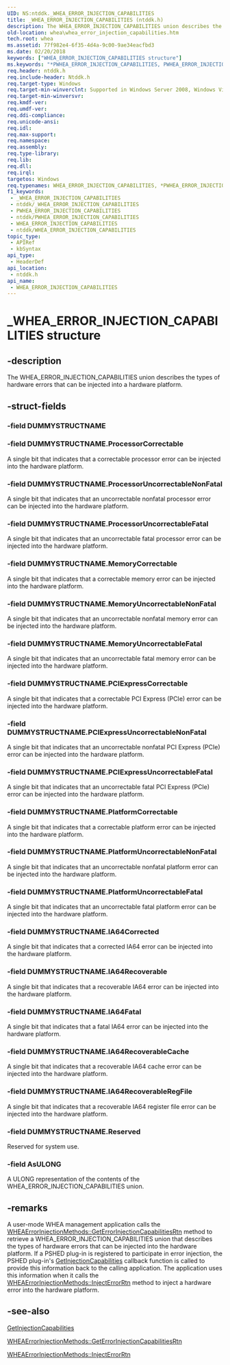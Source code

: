 ```yaml
---
UID: NS:ntddk._WHEA_ERROR_INJECTION_CAPABILITIES
title: _WHEA_ERROR_INJECTION_CAPABILITIES (ntddk.h)
description: The WHEA_ERROR_INJECTION_CAPABILITIES union describes the types of hardware errors that can be injected into a hardware platform.
old-location: whea\whea_error_injection_capabilities.htm
tech.root: whea
ms.assetid: 77f982e4-6f35-4d4a-9c00-9ae34eacfbd3
ms.date: 02/20/2018
keywords: ["WHEA_ERROR_INJECTION_CAPABILITIES structure"]
ms.keywords: "*PWHEA_ERROR_INJECTION_CAPABILITIES, PWHEA_ERROR_INJECTION_CAPABILITIES, PWHEA_ERROR_INJECTION_CAPABILITIES union pointer [WHEA Drivers and Applications], WHEA_ERROR_INJECTION_CAPABILITIES, WHEA_ERROR_INJECTION_CAPABILITIES union [WHEA Drivers and Applications], _WHEA_ERROR_INJECTION_CAPABILITIES, ntddk/PWHEA_ERROR_INJECTION_CAPABILITIES, ntddk/WHEA_ERROR_INJECTION_CAPABILITIES, whea.whea_error_injection_capabilities, whearef_f040c2a7-cded-4903-a19c-c1163870c010.xml"
req.header: ntddk.h
req.include-header: Ntddk.h
req.target-type: Windows
req.target-min-winverclnt: Supported in Windows Server 2008, Windows Vista SP1, and later versions of Windows.
req.target-min-winversvr: 
req.kmdf-ver: 
req.umdf-ver: 
req.ddi-compliance: 
req.unicode-ansi: 
req.idl: 
req.max-support: 
req.namespace: 
req.assembly: 
req.type-library: 
req.lib: 
req.dll: 
req.irql: 
targetos: Windows
req.typenames: WHEA_ERROR_INJECTION_CAPABILITIES, *PWHEA_ERROR_INJECTION_CAPABILITIES
f1_keywords:
 - _WHEA_ERROR_INJECTION_CAPABILITIES
 - ntddk/_WHEA_ERROR_INJECTION_CAPABILITIES
 - PWHEA_ERROR_INJECTION_CAPABILITIES
 - ntddk/PWHEA_ERROR_INJECTION_CAPABILITIES
 - WHEA_ERROR_INJECTION_CAPABILITIES
 - ntddk/WHEA_ERROR_INJECTION_CAPABILITIES
topic_type:
 - APIRef
 - kbSyntax
api_type:
 - HeaderDef
api_location:
 - ntddk.h
api_name:
 - WHEA_ERROR_INJECTION_CAPABILITIES
---
```


# _WHEA_ERROR_INJECTION_CAPABILITIES structure


## -description

The WHEA_ERROR_INJECTION_CAPABILITIES union describes the types of hardware errors that can be injected into a hardware platform.

## -struct-fields

### -field DUMMYSTRUCTNAME

### -field DUMMYSTRUCTNAME.ProcessorCorrectable

A single bit that indicates that a correctable processor error can be injected into the hardware platform.

### -field DUMMYSTRUCTNAME.ProcessorUncorrectableNonFatal

A single bit that indicates that an uncorrectable nonfatal processor error can be injected into the hardware platform.

### -field DUMMYSTRUCTNAME.ProcessorUncorrectableFatal

A single bit that indicates that an uncorrectable fatal processor error can be injected into the hardware platform.

### -field DUMMYSTRUCTNAME.MemoryCorrectable

A single bit that indicates that a correctable memory error can be injected into the hardware platform.

### -field DUMMYSTRUCTNAME.MemoryUncorrectableNonFatal

A single bit that indicates that an uncorrectable nonfatal memory error can be injected into the hardware platform.

### -field DUMMYSTRUCTNAME.MemoryUncorrectableFatal

A single bit that indicates that an uncorrectable fatal memory error can be injected into the hardware platform.

### -field DUMMYSTRUCTNAME.PCIExpressCorrectable

A single bit that indicates that a correctable PCI Express (PCIe) error can be injected into the hardware platform.

### -field DUMMYSTRUCTNAME.PCIExpressUncorrectableNonFatal

A single bit that indicates that an uncorrectable nonfatal PCI Express (PCIe) error can be injected into the hardware platform.

### -field DUMMYSTRUCTNAME.PCIExpressUncorrectableFatal

A single bit that indicates that an uncorrectable fatal PCI Express (PCIe) error can be injected into the hardware platform.

### -field DUMMYSTRUCTNAME.PlatformCorrectable

A single bit that indicates that a correctable platform error can be injected into the hardware platform.

### -field DUMMYSTRUCTNAME.PlatformUncorrectableNonFatal

A single bit that indicates that an uncorrectable nonfatal platform error can be injected into the hardware platform.

### -field DUMMYSTRUCTNAME.PlatformUncorrectableFatal

A single bit that indicates that an uncorrectable fatal platform error can be injected into the hardware platform.

### -field DUMMYSTRUCTNAME.IA64Corrected

A single bit that indicates that a corrected IA64 error can be injected into the hardware platform.

### -field DUMMYSTRUCTNAME.IA64Recoverable

A single bit that indicates that a recoverable IA64 error can be injected into the hardware platform.

### -field DUMMYSTRUCTNAME.IA64Fatal

A single bit that indicates that a fatal IA64 error can be injected into the hardware platform.

### -field DUMMYSTRUCTNAME.IA64RecoverableCache

A single bit that indicates that a recoverable IA64 cache error can be injected into the hardware platform.

### -field DUMMYSTRUCTNAME.IA64RecoverableRegFile

A single bit that indicates that a recoverable IA64 register file error can be injected into the hardware platform.

### -field DUMMYSTRUCTNAME.Reserved

Reserved for system use.

### -field AsULONG

A ULONG representation of the contents of the WHEA_ERROR_INJECTION_CAPABILITIES union.

## -remarks

A user-mode WHEA management application calls the <a href="/windows-hardware/drivers/ddi/_whea/">WHEAErrorInjectionMethods::GetErrorInjectionCapabilitiesRtn</a> method to retrieve a WHEA_ERROR_INJECTION_CAPABILITIES union that describes the types of hardware errors that can be injected into the hardware platform. If a PSHED plug-in is registered to participate in error injection, the PSHED plug-in's <a href="/windows-hardware/drivers/ddi/ntddk/nc-ntddk-pshed_pi_get_injection_capabilities">GetInjectionCapabilities</a> callback function is called to provide this information back to the calling application. The application uses this information when it calls the <a href="/windows-hardware/drivers/ddi/_whea/">WHEAErrorInjectionMethods::InjectErrorRtn</a> method to inject a hardware error into the hardware platform.

## -see-also

<a href="/windows-hardware/drivers/ddi/ntddk/nc-ntddk-pshed_pi_get_injection_capabilities">GetInjectionCapabilities</a>



<a href="/windows-hardware/drivers/ddi/_whea/">WHEAErrorInjectionMethods::GetErrorInjectionCapabilitiesRtn</a>



<a href="/windows-hardware/drivers/ddi/_whea/">WHEAErrorInjectionMethods::InjectErrorRtn</a>